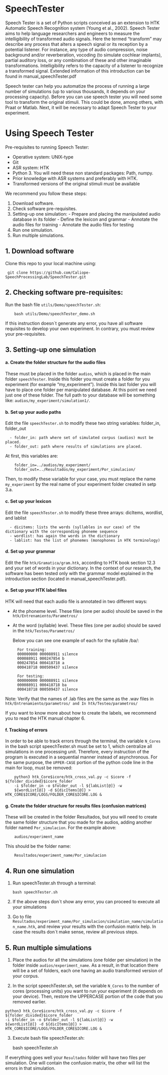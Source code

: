 # SpeechTester

Speech Tester is a set of Python scripts conceived as an extension to HTK Automatic Speech Recognition system (Young et al., 2002). Speech Tester aims to help language researchers and engineers to measure the intelligibility of transformed audio signals. Here the termed “transform” may describe any process that alters a speech signal or its reception by a potential listener. For instance, any type of audio compression, noise background and/or reverberation, vocoding (to simulate cochlear implants), partial auditory loss, or any combination of these and other imaginable transformations. Intelligibility refers to the capacity of a listener to recognize a transformed signal. Extended information of this introduction can be found in manual_speechTester.pdf

Speech tester can help you automatize the process of running a large number of simulations (up to various thousands, it depends on your processing capacity). Before you can use speech tester you will need some tool to transform the original stimuli. This could be done, among others, with Praat or Matlab. Next, it will be necessary to adapt Speech Tester to your experiment.  


# Using Speech Tester

  Pre-requisites to running Speech Tester:
   - Operative system: UNIX-type
   - Git
   - ASR system: HTK 
   - Python 3. You will need these non standard packages: Path, numpy.
   - Prior knowledge with ASR systems and preferably with HTK.
   - Transformed versions of the original stimuli must be available 


  We recommend you follow these steps:
  1.	Download software.
  2.	Check software pre-requisites.
  3.	Setting-up one simulation:
    - Prepare and placing the manipulated audio database in its folder
    - Define the lexicon and grammar
    - Annotate the audio files for training
    - Annotate the audio files for testing
  4.	Run one simulation.
  5.	Run multiple simulations.
  
  
  ## 1.	Download software
  
  Clone this repo to your local machine using:

     git clone https://github.com/Caliope-SpeechProcessingLab/SpeechTester.git

  ## 2.	Checking software pre-requisites:

   Run the bash file ```utils/Demo/speechTester.sh```:

        bash utils/Demo/speechTester_demo.sh

  If this instruction doesn´t generate any error, you have all software requisites to develop your own experiment. In contrary, you must          review your pre-requisites. 



   ## 3.	Setting-up one simulation

   #### a.  Create the folder structure for the audio files
   These must be placed in the folder ```audios```, which is placed in the main folder ```speechTester```. Inside this folder you must create a folder for you experiment (for example   “my_experiment”). Inside this last folder you will have to place one folder per manipulated database. At this point we need just one of these folder. The full path to your database will be something like: ```audios/my_experiment/simulation1/```. 

   #### b.  Set up your audio paths
   Edit the file  ```speechTester.sh``` to modify these two string variables: folder_in, folder_out
   
      - folder_in: path where set of simulated corpus (audios) must be placed.
      - folder_out: path where results of simulations are placed.
      
   At first, this variables are:
   
       
        folder_in=../audios/my_experiment/
        folder_out=../Resultados/my_experiment/Por_simulacion/
        
        
   Then, to modify these variable for your case, you must replace the name ```my_experiment``` by the real name of your experiment folder created in setp 3.a.
      
   #### c.  Set up your lexicon
   Edit the file ```speechTester.sh``` to modify these three arrays: dicItems, wordlist, and lablist

      -	dicitems: lists the words (syllables in our case) of the dictionary with the corresponding phoneme sequence
      -	wordlist: has again the words in the dictionary 
      -	lablist: has the list of phonemes (monophones in HTK terminology) 
      
   #### d.  Set up your grammar
   Edit the file ```htk/Gramatica/gram.htk```, according to HTK book section 12.3 and your set of words in your dictionary. In the context of our research, the software has been tested only with the grammar model explained in the introduction section (located in manual_speechTester.pdf). 
      
      
   #### e.	Set up your HTK label files

   HTK will need that each audio file is annotated in two different ways:

   -	At the phoneme level. These files (one per audio) should be saved in the ```htk/Entrenamiento/Parametros/```

   -	At the word (syllable) level. These files (one per audio) should be saved in the ```htk/Testeo/Parametros/```

        Below you can see one example of each for the syllable /ba/: 
        ```
          For training: 
          000000000 000088911 silence
          000088911 000247854 b	
          000247854 000418718 a	
          000418718 000509437 silence

          For testing:
          000000000 000088911 silence
          000088911 000418718 ba	
          000418718 000509437 silence
         ```

   Note: 
   Verify that the names of .lab files are the same as the .wav files in ```htk/Entrenamiento/parametros/ and In htk/Testeo/parametros/```

   If you want to know more about how to create the labels, we recommend you to read the HTK manual chapter 6. 

  #### f.  Tracking of errors 
   In order to be able to track errors through the terminal, the variable ```N_Cores``` in the bash script speechTester.sh must be set to 1, which centralize all simulations in one processing unit. Therefore, every instruction of the program is executed in a sequential manner instead of asynchronous. For the same purpose, the ```UPPER-CASE``` portion of the python code line in the main for loop, must be removed:
```
    python3 htk_Core$icore/htk_cross_val.py -c $icore -f ${folder_divided}$icore_folder 
    -i $folder_in -o $folder_out -l ${labList[@]} -w
    ${wordList[@]} -d ${dicItems[@]} > HTK_CORE$ICORE/LOGS/FOLDER_CORE$ICORE.LOG &
```



   #### g.	Create the folder structure for results files (confusion matrices)
   These will be created in the folder Resultados, but you will need to create the same folder structure that you made for the audios, adding another folder named ```Por_simulacion```. For the example above:

        audios/experiment_name

  This should be the folder name:

        Resultados/experiment_name/Por_simulacion




   ## 4.	Run one simulation

   1. Run speechTester.sh through a terminal:

          bash speechTester.sh
        
   2. If the above steps don´t show any error, you can proceed to execute all your simulations
   3. Go to file ```Resultados/experiment_name/Por_simulacion/simulation_name/simulation_name.htk```, and review your results with the confusion matrix help. In case the results don´t make sense, review all previous steps.





   ## 5.	Run multiple simulations

   1. Place the audios for all the simulations (one folder per simulation) in the folder inside ```audios/experiment_name```. As a result, in that location there will be a set of folders, each one having an audio transformed version of your corpus.


   2.	In the script speechTester.sh, set the variable ```N_Cores``` to the number of cores (processing units) you want to run your experiment (it depends on your device). Then, restore the UPPERCASE portion of the code that you removed earlier.


    python3 htk_Core$icore/htk_cross_val.py -c $icore -f ${folder_divided}$icore_folder 
    -i $folder_in -o $folder_out -l ${labList[@]} -w
    ${wordList[@]} -d ${dicItems[@]} > HTK_CORE$ICORE/LOGS/FOLDER_CORE$ICORE.LOG &


   3.	Execute bash file speechTester.sh:
     
          bash speechTester.sh
     

If everything goes well your ```Resultados``` folder will have two files per simulation. One will contain the confusion matrix, the other will list the errors in that simulation.


